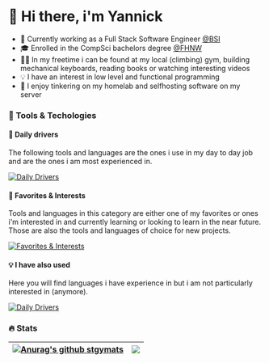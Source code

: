 # 👋 Hi there, i'm Yannick

<!--
**PossessedC0bra/PossessedC0bra** is a ✨ _special_ ✨ repository because its `README.md` (this file) appears on your GitHub profile.

Here are some ideas to get you started:

- 🔭 I’m currently working on ...
- 🌱 I’m currently learning ...
- 👯 I’m looking to collaborate on ...
- 🤔 I’m looking for help with ...
- 💬 Ask me about ...
- 📫 How to reach me: ...
- 😄 Pronouns: ...
- ⚡ Fun fact: ...
-->

- 🏦 Currently working as a Full Stack Software Engineer [@BSI](https://www.bsi-software.com)
- 🎓 Enrolled in the CompSci bachelors degree [@FHNW](https://www.fhnw.ch)
- 🏋️‍♂️ In my freetime i can be found at my local (climbing) gym, building mechanical keyboards, reading books or watching interesting videos
- 💡 I have an interest in low level and functional programming
- 🔨 I enjoy tinkering on my homelab and selfhosting software on my server

### 🔨 Tools & Techologies


#### 🚀 Daily drivers

The following tools and languages are the ones i use in my day to day job and are the ones i am most experienced in.

[![Daily Drivers](https://skillicons.dev/icons?i=html,css,js,_,java,_,postgresql)](https://skillicons.dev)

#### 🌟 Favorites & Interests

Tools and languages in this category are  either one of my favorites or ones i'm interested in and currently learning or looking to learn in the near future. Those are also the tools and languages of choice for new projects. 

[![Favorites & Interests](https://skillicons.dev/icons?i=nextjs,react,tailwind,_,c,go,haskell,kotlin,rust,typescript,ocaml)](https://skillicons.dev)

#### 💡 I have also used

Here you will find languages i have experience in but i am not particularly interested in (anymore).

[![Daily Drivers](https://skillicons.dev/icons?i=angular,vuejs,_,cpp,perl,python)](https://skillicons.dev)

### 🔥 Stats

| <a href="https://github.com/anuraghazra/github-readme-stats"><img align="center" src="https://github-readme-stats.vercel.app/api?username=possessedc0bra&show_icons=true&theme=transparent&hide_border=true" alt="Anurag's github stgymats" /></a> | <a href="https://github.com/anuraghazra/github-readme-stats"><img align="center" src="https://github-readme-stats.vercel.app/api/top-langs/?username=possessedc0bra&layout=compact&theme=transparent&hide_border=true" /></a> |
| ------------- | ------------- |
